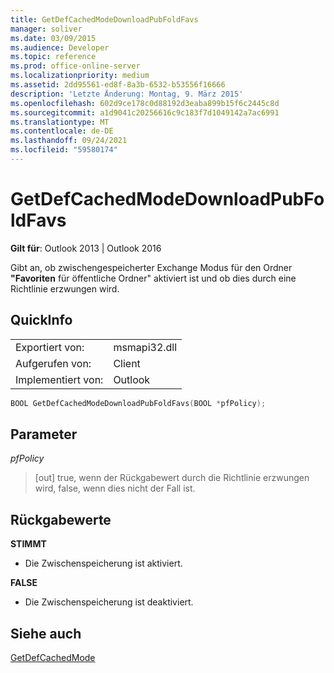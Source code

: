 ```yaml
---
title: GetDefCachedModeDownloadPubFoldFavs
manager: soliver
ms.date: 03/09/2015
ms.audience: Developer
ms.topic: reference
ms.prod: office-online-server
ms.localizationpriority: medium
ms.assetid: 2dd95561-ed8f-8a3b-6532-b53556f16666
description: 'Letzte Änderung: Montag, 9. März 2015'
ms.openlocfilehash: 602d9ce178c0d88192d3eaba899b15f6c2445c8d
ms.sourcegitcommit: a1d9041c20256616c9c183f7d1049142a7ac6991
ms.translationtype: MT
ms.contentlocale: de-DE
ms.lasthandoff: 09/24/2021
ms.locfileid: "59580174"
---
```

# <a name="getdefcachedmodedownloadpubfoldfavs"></a>GetDefCachedModeDownloadPubFoldFavs

  
  
**Gilt für**: Outlook 2013 | Outlook 2016 
  
Gibt an, ob zwischengespeicherter Exchange Modus für den Ordner **"Favoriten** für öffentliche Ordner" aktiviert ist und ob dies durch eine Richtlinie erzwungen wird. 
  
## <a name="quick-info"></a>QuickInfo

|||
|:-----|:-----|
|Exportiert von:  <br/> |msmapi32.dll  <br/> |
|Aufgerufen von:  <br/> |Client  <br/> |
|Implementiert von:  <br/> |Outlook  <br/> |
   
```cpp
BOOL GetDefCachedModeDownloadPubFoldFavs(BOOL *pfPolicy); 

```

## <a name="parameters"></a>Parameter

 _pfPolicy_
  
> [out]  true, wenn der Rückgabewert durch die Richtlinie erzwungen wird, false, wenn dies nicht der Fall ist.  
    
## <a name="return-values"></a>Rückgabewerte

 **STIMMT**
  
- Die Zwischenspeicherung ist aktiviert.
    
 **FALSE**
  
- Die Zwischenspeicherung ist deaktiviert.
    
## <a name="see-also"></a>Siehe auch



[GetDefCachedMode](getdefcachedmode.md)

